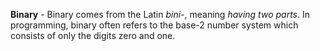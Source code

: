 **Binary** - Binary comes from the Latin *bini-*, meaning *having two parts*. In programming, binary often refers to the base-2 number system which consists of only the digits zero and one.
